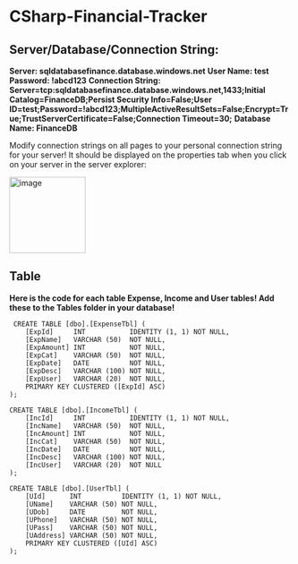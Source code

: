 # CSharp-Financial-Tracker

## Server/Database/Connection String:

**Server: sqldatabasefinance.database.windows.net**
**User Name: test**
**Password: !abcd123**
**Connection String: Server=tcp:sqldatabasefinance.database.windows.net,1433;Initial Catalog=FinanceDB;Persist Security Info=False;User ID=test;Password=!abcd123;MultipleActiveResultSets=False;Encrypt=True;TrustServerCertificate=False;Connection Timeout=30;**
**Database Name: FinanceDB**

Modify connection strings on all pages to your personal connection string for your server! It should be displayed on the properties tab when you click on your server in the server explorer:

<img width="136" alt="image" src="https://github.com/TazRJ/CSharp-Financial-Tracker/assets/99307581/dd1e48c9-1ba5-4a64-aaf4-30c8df9529a4">

## Table

**Here is the code for each table Expense, Income and User tables! Add these to the Tables folder in your database!**

~~~
 CREATE TABLE [dbo].[ExpenseTbl] (
    [ExpId]     INT           IDENTITY (1, 1) NOT NULL,
    [ExpName]   VARCHAR (50)  NOT NULL,
    [ExpAmount] INT           NOT NULL,
    [ExpCat]    VARCHAR (50)  NOT NULL,
    [ExpDate]   DATE          NOT NULL,
    [ExpDesc]   VARCHAR (100) NOT NULL,
    [ExpUser]   VARCHAR (20)  NOT NULL,
    PRIMARY KEY CLUSTERED ([ExpId] ASC)
);
~~~
~~~
CREATE TABLE [dbo].[IncomeTbl] (
    [IncId]     INT           IDENTITY (1, 1) NOT NULL,
    [IncName]   VARCHAR (50)  NOT NULL,
    [IncAmount] INT           NOT NULL,
    [IncCat]    VARCHAR (50)  NOT NULL,
    [IncDate]   DATE          NOT NULL,
    [IncDesc]   VARCHAR (100) NOT NULL,
    [IncUser]   VARCHAR (20)  NOT NULL
);
~~~
~~~
CREATE TABLE [dbo].[UserTbl] (
    [UId]      INT          IDENTITY (1, 1) NOT NULL,
    [UName]    VARCHAR (50) NOT NULL,
    [UDob]     DATE         NOT NULL,
    [UPhone]   VARCHAR (50) NOT NULL,
    [UPass]    VARCHAR (50) NOT NULL,
    [UAddress] VARCHAR (50) NOT NULL,
    PRIMARY KEY CLUSTERED ([UId] ASC)
);
~~~


